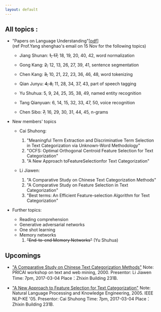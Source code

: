 ```yaml
---
layout: default
---
```


## All topics :

- "Papers on Language Understanding"\[[pdf](reading-list-2016-09-18.pdf)\] <br/>
  (ref Prof.Yang shenghao's email on 15 Nov for the following topics)
  - Jiang Shunan:  ~~1, 17,~~ 18, 19, 20, 40, 42, word normalization
  
  - Gong Kang:  ~~2,~~ 12, 13, 26, 27, 39, 41, sentence segmentation

  - Chen Kang:  ~~3,~~ 10, 21, 22, 23, 36, 46, 48, word tokenizing

  - Qian Junyu:  ~~4, 8,~~ 11, 28, 34, 37, 43, part of speech tagging

  - Yu Shuhua:  5, 9, 24, 25, 35, 38, 49, named entity recognition

  - Tang Qianyuan:  6, 14, 15, 32, 33, 47, 50, voice recognition

  - Chen Sibo:  ~~7,~~ 16, 29, 30, 31, 44, 45, n-grams 

- New members' topics
  - Cai Shuhong:
      1. "Meaningful Term Extraction and Discriminative Term Selection in Text Categorization via Unknown-Word Methodology"
      2. "OCFS: Optimal Orthogonal Centroid Feature Selection for Text Categorization"
      3. "A New Approach toFeatureSelectionfor Text Categorization"

  -  Li Jiawen: 
      1. "A Comparative Study on Chinese Text Categorization Methods"
      2. "A Comparative Study on Feature Selection in Text Categorization"
      3. "Best terms: An Efficient Feature-selection Algorithm for Text Categorization"
      
      
    
    
- Further topics:
  - Reading comprehension
  - Generative adversarial networks
  - One shot learning
  - Memory networks
    1. ~~"End-to-end Memory Networks"~~ (Yu Shuhua)



## Upcomings
- ["A Comparative Study on Chinese Text Categorization Methods"](http://www.comp.nus.edu.sg/~TANCL/publications/c2000/he00pricai.pdf)
Note: PRICAI workshop on text and web mining, 2000.
Presentor: Li Jiawen Time: 7pm, 2017-03-04 
Place：Zhixin Building 231B.

- ["A New Approach to Feature Selection for Text Categorization"](http://ieeexplore.ieee.org/document/1598812/?reload=true)
Note: Natural Language Processing and Knowledge Engineering, 2005. IEEE NLP-KE '05.
Presentor: Cai Shuhong Time: 7pm, 2017-03-04 
Place：Zhixin Building 231B.
